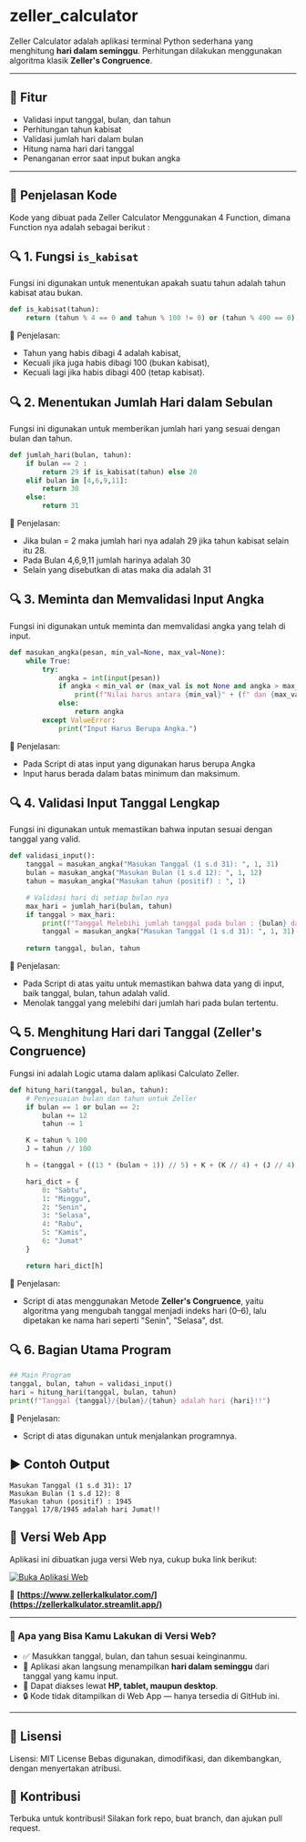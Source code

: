 # zeller_calculator
Zeller Calculator adalah aplikasi terminal Python sederhana yang menghitung **hari dalam seminggu**. Perhitungan dilakukan menggunakan algoritma klasik **Zeller's Congruence**.

---

## 🔧 Fitur

- Validasi input tanggal, bulan, dan tahun
- Perhitungan tahun kabisat
- Validasi jumlah hari dalam bulan
- Hitung nama hari dari tanggal
- Penanganan error saat input bukan angka

---

## 📜 Penjelasan Kode
Kode yang dibuat pada Zeller Calculator Menggunakan 4 Function, dimana Function nya adalah sebagai berikut : 

## 🔍 1. Fungsi `is_kabisat`

Fungsi ini digunakan untuk menentukan apakah suatu tahun adalah tahun kabisat atau bukan.

```python
def is_kabisat(tahun):
    return (tahun % 4 == 0 and tahun % 100 != 0) or (tahun % 400 == 0)
```
📖 Penjelasan:
- Tahun yang habis dibagi 4 adalah kabisat,
- Kecuali jika juga habis dibagi 100 (bukan kabisat),
- Kecuali lagi jika habis dibagi 400 (tetap kabisat).

## 🔍 2. Menentukan Jumlah Hari dalam Sebulan

Fungsi ini digunakan untuk memberikan jumlah hari yang sesuai dengan bulan dan tahun. 
```python
def jumlah_hari(bulan, tahun):
    if bulan == 2 : 
        return 29 if is_kabisat(tahun) else 28
    elif bulan in [4,6,9,11]: 
        return 30
    else:
        return 31
```
📖 Penjelasan:
- Jika bulan = 2 maka jumlah hari nya adalah 29 jika tahun kabisat selain itu 28.
- Pada Bulan 4,6,9,11 jumlah harinya adalah 30
- Selain yang disebutkan di atas maka dia adalah 31

## 🔍 3. Meminta dan Memvalidasi Input Angka

Fungsi ini digunakan untuk meminta dan memvalidasi angka yang telah di input. 
```python
def masukan_angka(pesan, min_val=None, max_val=None):
    while True:
        try:
            angka = int(input(pesan))
            if angka < min_val or (max_val is not None and angka > max_val):
                print(f"Nilai harus antara {min_val}" + (f" dan {max_val}" if max_val else "") + ".")
            else:
                return angka
        except ValueError:
            print("Input Harus Berupa Angka.")
```
📖 Penjelasan:
- Pada Script di atas input yang digunakan harus berupa Angka
- Input harus berada dalam batas minimum dan maksimum.

## 🔍 4. Validasi Input Tanggal Lengkap

Fungsi ini digunakan untuk memastikan bahwa inputan sesuai dengan tanggal yang valid. 
```python
def validasi_input():
    tanggal = masukan_angka("Masukan Tanggal (1 s.d 31): ", 1, 31)
    bulan = masukan_angka("Masukan Bulan (1 s.d 12): ", 1, 12)
    tahun = masukan_angka("Masukan tahun (positif) : ", 1)

    # Validasi hari di setiap bulan nya 
    max_hari = jumlah_hari(bulan, tahun)
    if tanggal > max_hari:
        print(f"Tanggal Melebihi jumlah tanggal pada bulan : {bulan} dan tahun : {tahun} !")
        tanggal = masukan_angka("Masukan Tanggal (1 s.d 31): ", 1, 31)
        
    return tanggal, bulan, tahun
```
📖 Penjelasan:
- Pada Script di atas yaitu untuk memastikan bahwa data yang di input, baik tanggal, bulan, tahun adalah valid. 
- Menolak tanggal yang melebihi dari jumlah hari pada bulan tertentu.
  
## 🔍 5. Menghitung Hari dari Tanggal (Zeller's Congruence)

Fungsi ini adalah Logic utama dalam aplikasi Calculato Zeller. 
```python
def hitung_hari(tanggal, bulan, tahun):
    # Penyesuaian bulan dan tahun untuk Zeller
    if bulan == 1 or bulan == 2:
        bulan += 12
        tahun -= 1

    K = tahun % 100
    J = tahun // 100

    h = (tanggal + ((13 * (bulan + 1)) // 5) + K + (K // 4) + (J // 4) + 5 * J) % 7

    hari_dict = {
        0: "Sabtu",
        1: "Minggu",
        2: "Senin",
        3: "Selasa",
        4: "Rabu",
        5: "Kamis",
        6: "Jumat"
    }

    return hari_dict[h]
```
📖 Penjelasan:
- Script di atas menggunakan Metode **Zeller's Congruence**, yaitu algoritma yang mengubah tanggal menjadi indeks hari (0–6), lalu dipetakan ke nama hari seperti "Senin", "Selasa", dst.

## 🔍 6. Bagian Utama Program
```python
## Main Program
tanggal, bulan, tahun = validasi_input()
hari = hitung_hari(tanggal, bulan, tahun)
print(f"Tanggal {tanggal}/{bulan}/{tahun} adalah hari {hari}!!")
```
📖 Penjelasan:
- Script di atas digunakan untuk menjalankan programnya.

## ▶️ Contoh Output

```text
Masukan Tanggal (1 s.d 31): 17
Masukan Bulan (1 s.d 12): 8
Masukan tahun (positif) : 1945
Tanggal 17/8/1945 adalah hari Jumat!!
```

## 🚀 Versi Web App

Aplikasi ini dibuatkan juga versi Web nya, cukup buka link berikut:

[![Buka Aplikasi Web](https://img.shields.io/badge/%F0%9F%9A%80%20Buka%20Aplikasi%20Web-blue?logo=streamlit)](https://zellerkalkulator.streamlit.app/)

🔗 **[https://www.zellerkalkulator.com/](https://zellerkalkulator.streamlit.app/)**

---

### 🎯 Apa yang Bisa Kamu Lakukan di Versi Web?

- ✅ Masukkan tanggal, bulan, dan tahun sesuai keinginanmu.
- 🧠 Aplikasi akan langsung menampilkan **hari dalam seminggu** dari tanggal yang kamu input.
- 📱 Dapat diakses lewat **HP, tablet, maupun desktop**.
- 🔒 Kode tidak ditampilkan di Web App — hanya tersedia di GitHub ini.

---

##  📄 Lisensi
Lisensi: MIT License
Bebas digunakan, dimodifikasi, dan dikembangkan, dengan menyertakan atribusi.

##  🤝 Kontribusi
Terbuka untuk kontribusi! Silakan fork repo, buat branch, dan ajukan pull request.
